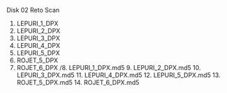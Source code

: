 Disk 02 Reto Scan
1.	LEPURI_1_DPX
2.	LEPURI_2_DPX
3.	LEPURI_3_DPX
4.	LEPURI_4_DPX
5.	LEPURI_5_DPX
6.	ROJET_5_DPX
7.	ROJET_6_DPX
      /8. LEPURI_1_DPX.md5
       9. LEPURI_2_DPX.md5
       10. LEPURI_3_DPX.md5
       11. LEPURI_4_DPX.md5
       12. LEPURI_5_DPX.md5
       13. ROJET_5_DPX.md5
       14. ROJET_6_DPX.md5
